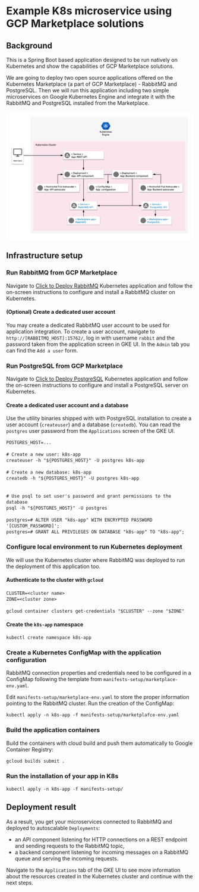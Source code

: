 # Example K8s microservice using GCP Marketplace solutions

## Background

This is a Spring Boot based application designed to be run natively on Kubernetes
and show the capabilities of GCP Marketplace solutions.

We are going to deploy two open source applications offered on the Kubernetes Marketplace
(a part of GCP Marketplace) - RabbitMQ and PostgreSQL. Then we will run this application
including two simple microservices on Google Kubernetes Engine and integrate it with the
RabbitMQ and PostgreSQL installed from the Marketplace.

![Architecture diagram](resources/app-diagram.png)

## Infrastructure setup

### Run RabbitMQ from GCP Marketplace

Navigate to [Click to Deploy RabbitMQ](https://console.cloud.google.com/marketplace/details/google/rabbitmq)
Kubernetes application and follow the on-screen instructions to configure and install 
a RabbitMQ cluster on Kubernetes.

#### (Optional) Create a dedicated user account

You may create a dedicated RabbitMQ user account to be used for application integration.
To create a user account, navigate to `http://[RABBITMQ_HOST]:15762/`, log in with username
`rabbit` and the password taken from the application screen in GKE UI. In the `Admin` tab
you can find the `Add a user` form.

### Run PostgreSQL from GCP Marketplace

Navigate to [Click to Deploy PostgreSQL](https://console.cloud.google.com/marketplace/details/google/postgresql)
Kubernetes application and follow the on-screen instructions to configure and install 
a PostgreSQL server on Kubernetes.

#### Create a dedicated user account and a database

Use the utility binaries shipped with with PostgreSQL installation to create
a user account (`createuser`) and a database (`createdb`). You can read the
`postgres` user password from the `Applications` screen of the GKE UI.

```shell
POSTGRES_HOST=...

# Create a new user: k8s-app
createuser -h "${POSTGRES_HOST}" -U postgres k8s-app

# Create a new database: k8s-app
createdb -h "${POSTGRES_HOST}" -U postgres k8s-app


# Use psql to set user's password and grant permissions to the database
psql -h "${POSTGRES_HOST}" -U postgres

postgres=# ALTER USER "k8s-app" WITH ENCRYPTED PASSWORD '[CUSTOM_PASSWORD]';
postgres=# GRANT ALL PRIVILEGES ON DATABASE "k8s-app" TO "k8s-app";
```

### Configure local environment to run Kubernetes deployment

We will use the Kubernetes cluster where RabbitMQ was deployed to run the deployment
of this application too. 

#### Authenticate to the cluster with `gcloud`

```shell
CLUSTER=<cluster name>
ZONE=<cluster zone>

gcloud container clusters get-credentials "$CLUSTER" --zone "$ZONE"
```

#### Create the `k8s-app` namespace

```shell
kubectl create namespace k8s-app
``` 

### Create a Kubernetes ConfigMap with the application configuration

RabbitMQ connection properties and credentials need to be configured in a ConfigMap
following the template from `manifests-setup/marketplace-env.yaml`.

Edit `manifests-setup/marketplace-env.yaml` to store the proper information
pointing to the RabbitMQ cluster. Run the creation of the ConfigMap:

```shell
kubectl apply -n k8s-app -f manifests-setup/marketplafce-env.yaml
```

### Build the application containers

Build the containers with cloud build and push them automatically to Google Container Registry:

```shell
gcloud builds submit .
```

### Run the installation of your app in K8s

```shell
kubectl apply -n k8s-app -f manifests-setup/
```

## Deployment result

As a result, you get your microservices connected to RabbitMQ and deployed to
autoscalable `Deployments`:
- an API component listening for HTTP connections on a REST endpoint and sending
  requests to the RabbitMQ topic,
- a backend component listening for incoming messages on a RabbitMQ queue and
  serving the incoming requests.
  
Navigate to the `Applications` tab of the GKE UI to see more information about
the resources created in the Kubernetes cluster and continue with the next steps.